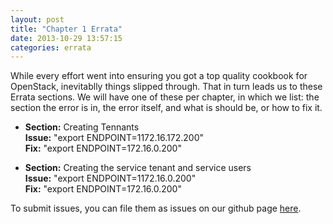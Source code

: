 ```yaml
---
layout: post
title: "Chapter 1 Errata"
date: 2013-10-29 13:57:15
categories: errata
---
```


While every effort went into ensuring you got a top quality cookbook for OpenStack, inevitablly things slipped through. That in turn leads us to these Errata sections. We will have one of these per chapter, in which we list: the section the error is in, the error itself, and what is should be, or how to fix it.

- **Section:** Creating Tennants   
**Issue:** "export ENDPOINT=1172.16.172.200"   
**Fix:** "export ENDPOINT=172.16.0.200"

- **Section:** Creating the service tenant and service users   
**Issue:** "export ENDPOINT=1172.16.0.200"   
**Fix:** "export ENDPOINT=172.16.0.200"

To submit issues, you can file them as issues on our github page [here](https://github.com/OpenStackCookbook/OpenStackCookbook.github.io).